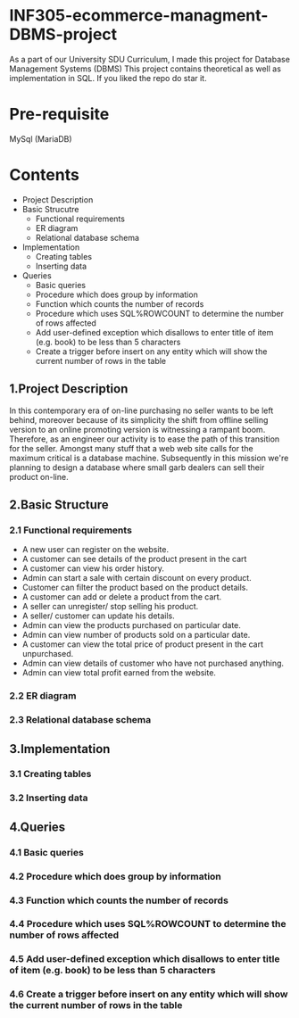 # INF305-ecommerce-managment-DBMS-project
As a part of our University SDU Curriculum, I made this project for Database Management Systems (DBMS)
This project contains theoretical as well as implementation in SQL.
If you liked the repo do star it.
 
# Pre-requisite
MySql (MariaDB)

# Contents
- Project Description
- Basic Strucutre
  - Functional requirements
  - ER diagram
  - Relational database schema
- Implementation
  - Creating tables
  - Inserting data
- Queries
  - Basic queries
  - Procedure which does group by information 
  - Function which counts the number of records 
  - Procedure which uses SQL%ROWCOUNT to determine the number of rows affected
  - Add user-defined exception which disallows to enter title of item (e.g. book) to be less than 5 characters
  - Create a trigger before insert on any entity which will show the current number of rows in the table

## 1.Project Description

In this contemporary era of on-line purchasing no seller wants to be left behind, moreover because of its simplicity the shift from offline selling version to an online promoting version is witnessing a rampant boom.<br>
Therefore, as an engineer our activity is to ease the path of this transition for the seller.
Amongst many stuff that a web web site calls for the maximum critical is a database machine. Subsequently in this mission we're planning to design a database where small garb dealers can sell their product on-line.


## 2.Basic Structure
### 2.1 Functional requirements
  - A new user can register on the website.
  - A customer can see details of the product present in the cart
  - A customer can view his order history.
  - Admin can start a sale with certain discount on every product.
  - Customer can filter the product based on the product details.
  - A customer can add or delete a product from the cart.
  - A seller can unregister/ stop selling his product.
  - A seller/ customer can update his details.
  - Admin can view the products purchased on particular date.
  - Admin can view number of products sold on a particular date.
  - A customer can view the total price of product present in the cart unpurchased.
  - Admin can view details of customer who have not purchased anything.
  - Admin can view total profit earned from the website.
### 2.2 ER diagram
  
### 2.3 Relational database schema


## 3.Implementation
### 3.1 Creating tables
### 3.2 Inserting data

## 4.Queries
### 4.1 Basic queries
### 4.2 Procedure which does group by information 
### 4.3 Function which counts the number of records 
### 4.4 Procedure which uses SQL%ROWCOUNT to determine the number of rows affected
### 4.5 Add user-defined exception which disallows to enter title of item (e.g. book) to be less than 5 characters
### 4.6 Create a trigger before insert on any entity which will show the current number of rows in the table


